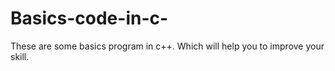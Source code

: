 # Basics-code-in-c-
These are some basics program in c++. Which will help you to improve your skill.
